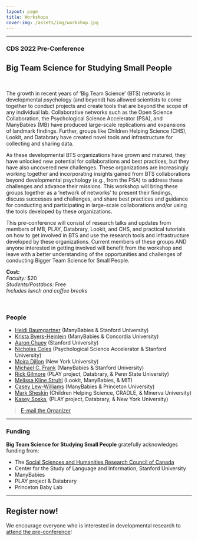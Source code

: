 ```yaml
---
layout: page
title: Workshops
cover-img: /assets/img/workshop.jpg
---
```


<!---
To do:

--->

***

### CDS 2022 Pre-Conference 
## Big Team Science for Studying Small People


<br>

The growth in recent years of ‘Big Team Science’ (BTS) networks in developmental psychology (and beyond) has allowed scientists to come together to conduct projects and create tools that are beyond the scope of any individual lab. Collaborative networks such as the Open Science Collaboration, the Psychological Science Accelerator (PSA), and ManyBabies (MB) have produced large-scale replications and expansions of landmark findings. Further, groups like Children Helping Science (CHS), Lookit, and Databrary have created novel tools and infrastructure for collecting and sharing data.
 
As these developmental BTS organizations have grown and matured, they have unlocked new potential for collaborations and best practices, but they have also uncovered new challenges. These organizations are increasingly working together and incorporating insights gained from BTS collaborations beyond developmental psychology (e.g., from the PSA) to address these challenges and advance their missions. This workshop will bring these groups together as a ‘network of networks’ to present their findings, discuss successes and challenges, and share best practices and guidance for conducting and participating in large-scale collaborations and/or using the tools developed by these organizations.
 
This pre-conference will consist of research talks and updates from members of MB, PLAY, Databrary, Lookit, and CHS, and practical tutorials on how to get involved in BTS and use the research tools and infrastructure developed by these organizations. Current members of these groups AND anyone interested in getting involved will benefit from the workshop and leave with a better understanding of the opportunities and challenges of conducting Bigger Team Science for Small People.
 
<b>Cost:</b><br>
<i>Faculty:</i> $20<br>
<i>Students/Postdocs:</i> Free<br>
<i>Includes lunch and coffee breaks</i>

<br>


### People



* [Heidi Baumgartner](https://www-csli.stanford.edu/people/baumgartner-heidi) (ManyBabies & Stanford University)
* [Krista Byers-Heinlein](https://www.concordia.ca/artsci/psychology/faculty.html?fpid=krista-byers-heinlein) (ManyBabies & Concordia University)
* [Aaron Chuey](https://sll.stanford.edu/people.html) (Stanford University)
* [Nicholas Coles](https://hai.stanford.edu/people/nicholas-coles) (Psychological Science Accelerator & Stanford University)
* [Moira Dillon](https://as.nyu.edu/content/nyu-as/as/faculty/Moira-Dillon.html) (New York University)
* [Michael C. Frank](https://web.stanford.edu/~mcfrank/) (ManyBabies & Stanford University)
* [Rick Gilmore](https://www.rick-gilmore.com) (PLAY project, Databrary, & Penn State University)
* [Melissa Kline Struhl](http://www.melissaklinestruhl.com) (Lookit, ManyBabies, & MIT)
* [Casey Lew-Williams](https://psych.princeton.edu/person/casey-lew-williams) (ManyBabies & Princeton University)
* [Mark Sheskin](https://www.marksheskin.com) (Children Helping Science, CRADLE, & Minerva University)
* [Kasey Soska](https://www.nyuactionlab.com/people), (PLAY project, Databrary, & New York University)

> [E-mail the Organizer](mailto:heidib@stanford.edu)







***

### Funding 
**Big Team Science for Studying Small People** gratefully acknowledges funding from:<br>

* The [Social Sciences and Humanities Research Council of Canada](https://www.sshrc-crsh.gc.ca/)
* Center for the Study of Language and Information, Stanford University
* ManyBabies
* PLAY project & Databrary
* Princeton Baby Lab




***

## Register now!

We encourage everyone who is interested in developmental research to [attend the pre-conference](https://cogdevsoc.org/registration/#)! 

<br>
<br>
